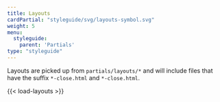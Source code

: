 ```yaml
---
title: Layouts
cardPartial: "styleguide/svg/layouts-symbol.svg"
weight: 5
menu: 
  styleguide:
    parent: 'Partials'
type: "styleguide"
---
```


Layouts are picked up from `partials/layouts/*` and will include files that have the suffix `*-close.html` and `*-close.html`.

{{< load-layouts >}}